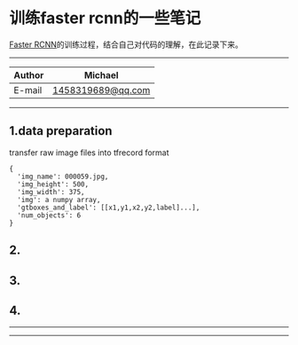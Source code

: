 # 训练faster rcnn的一些笔记
[Faster RCNN](https://github.com/DetectionTeamUCAS/Faster-RCNN_Tensorflow)的训练过程，结合自己对代码的理解，在此记录下来。 

****
|Author|Michael|
|---|---|
|E-mail|1458319689@qq.com|
****

## 1.data preparation
transfer raw image files into tfrecord format   
```
{
  'img_name': 000059.jpg,
  'img_height': 500,
  'img_width': 375,
  'img': a numpy array,
  'gtboxes_and_label': [[x1,y1,x2,y2,label]...],
  'num_objects': 6
}
```
## 2.
## 3.
## 4.
****

****
